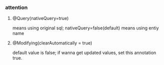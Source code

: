 ### attention

1. @Query(nativeQuery=true)
    
    means using original sql;
    nativeQuery=false(default) means using entiy name

2. @Modifying(clearAutomatically = true)
    
    default value is false;
    if wanna get updated values, set this annotation true.